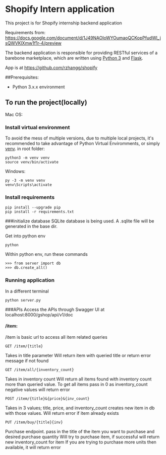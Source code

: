 # Shopify Intern application
This project is for Shopify internship backend application

Requirements from: 
https://docs.google.com/document/d/1J49NAOIoWYOumaoQCKopPfudWI_jsQWVKlXmw1f1r-4/preview

The backend application is responsible for providing RESTful services of a barebone marketplace, which are written using [Python 3](https://www.python.org/) and [Flask](http://flask.pocoo.org/).

App is at https://github.com/rzhangg/shopify

##Prerequisites: 
- Python 3.x.x environment

## To run the project(locally)

Mac OS:

### Install virtual environment
To avoid the mess of multiple versions, due to multiple local projects, it's recommended to take advantage of Python Virtual Enviromments, or simply [venv](https://docs.python.org/3/tutorial/venv.html).
in root folder:
```
python3 -m venv venv 
source venv/bin/activate
```
Windows:
```
py -3 -m venv venv
venv\Scripts\activate
```

### Install requirements 
```
pip install --upgrade pip
pip install -r requirements.txt
```
###initialize database
SQLite database is being used. A .sqlite file will be generated in the base dir.

Get into python env
```
python
```
Within python env, run these commands
```
>>> from server import db
>>> db.create_all()
```
### Running application
In a different terminal
```
python server.py
```

###APIs
Access the APIs through Swagger UI at localhost:8000/gshop/api/v1/doc

#### /item:
/item is basic url to access all item related queries

```
GET /item/{title}
```
Takes in title parameter
Will return item with queried title or return error message if not found

```
GET /item/all/{inventory_count}
```
Takes in inventory count
Will return all items found with inventory count more than queried value. To get all items pass in 0 as inventory_count
negative values will return error

```
POST /item/{title}&{price}&{inv_count}
```
Takes in 3 values; title, price, and inventory_count
creates new item in db with those values. Will return error if item already exists

```
PUT /item/buy/{title}{inv}
```
Purchase endpoint. pass in the title of the item you want to purchase and desired purchase quantity
Will try to purchase item, if successful will return new inventory_count for item
If you are trying to purchase more units then available, it will return error